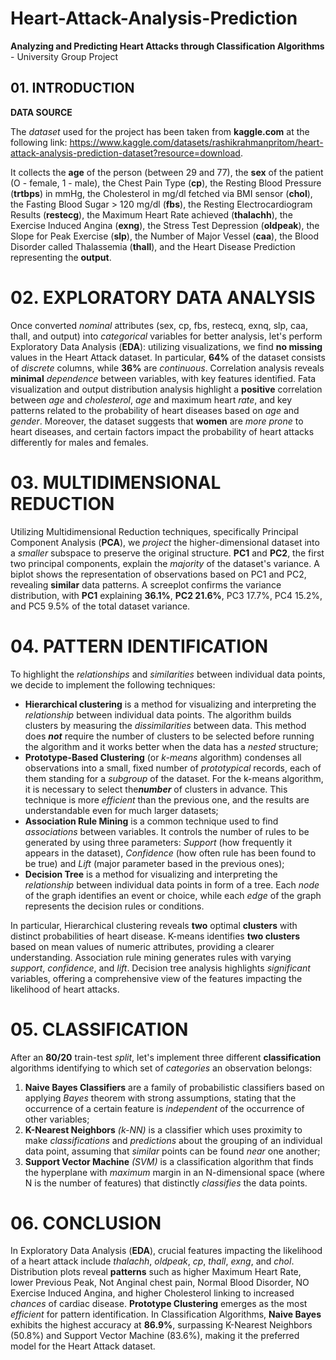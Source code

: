 # Heart-Attack-Analysis-Prediction
**Analyzing and Predicting Heart Attacks through Classification Algorithms** - University Group Project

## 01. INTRODUCTION
**DATA SOURCE**

The *dataset* used for the project has been taken from **kaggle.com** at the following link: 
<https://www.kaggle.com/datasets/rashikrahmanpritom/heart-attack-analysis-prediction-dataset?resource=download>.

It collects the **age** of the person (between 29 and 77), the **sex** of the patient (O - female, 1 - male), the Chest Pain Type (**cp**), the Resting Blood Pressure (**trtbps**) in mmHg, the Cholesterol in mg/dl fetched via BMI sensor (**chol**), the Fasting Blood Sugar > 120 mg/dl (**fbs**), the Resting Electrocardiogram Results (**restecg**), the Maximum Heart Rate achieved (**thalachh**), the Exercise Induced Angina (**exng**), the Stress Test Depression (**oldpeak**), the Slope for Peak Exercise (**slp**), the Number of Major Vessel (**caa**), the Blood Disorder called Thalassemia (**thall**), and the Heart Disease Prediction representing the **output**. 

# 02. EXPLORATORY DATA ANALYSIS
Once converted *nominal* attributes (sex, cp, fbs, restecq, exnq, slp, caa, thall, and output) into *categorical* variables for better analysis, let's perform Exploratory Data Analysis (**EDA**): utilizing visualizations, we find **no missing** values in the Heart Attack dataset. In particular, **64%** of the dataset consists of *discrete* columns, while **36%** are *continuous*. Correlation analysis reveals **minimal** *dependence* between variables, with key features identified. Fata visualization and output distribution analysis highlight a **positive** correlation between *age* and *cholesterol*, *age* and maximum heart *rate*, and key patterns related to the probability of heart diseases based on *age* and *gender*. Moreover, the dataset suggests that **women** are *more prone* to heart diseases, and certain factors impact the probability of heart attacks differently for males and females.

# 03. MULTIDIMENSIONAL REDUCTION
Utilizing Multidimensional Reduction techniques, specifically Principal Component Analysis (**PCA**), we *project* the higher-dimensional dataset into a *smaller* subspace to preserve the original structure. **PC1** and **PC2**, the first two principal components, explain the *majority* of the dataset's variance. A biplot shows the representation of observations based on PC1 and PC2, revealing **similar** data patterns. A screeplot confirms the variance distribution, with **PC1** explaining **36.1%**, **PC2 21.6%**, PC3 17.7%, PC4 15.2%, and PC5 9.5% of the total dataset variance.

# 04. PATTERN IDENTIFICATION
To highlight the *relationships* and *similarities* between individual data points, we decide to implement the following techniques:
* **Hierarchical clustering** is a method for visualizing and interpreting the *relationship* between individual data points. The algorithm builds clusters by measuring the *dissimilarities* between data. This method does ***not*** require the number of clusters to be selected before running the algorithm and it works better when the data has a *nested* structure;
* **Prototype-Based Clustering** (or *k-means* algorithm) condenses all observations into a small, fixed number of *prototypical* records, each of them standing for a *subgroup* of the dataset. For the k-means algorithm, it is necessary to select the***number*** of clusters in advance. This technique is more *efficient* than the previous one, and the results are understandable even for much larger datasets;
* **Association Rule Mining** is a common technique used to find *associations* between variables. It controls the number of rules to be generated by using three parameters: *Support* (how frequently it appears in the dataset), *Confidence* (how often rule has been found to be true) and *Lift* (major parameter based in the previous ones);
* **Decision Tree** is a method for visualizing and interpreting the *relationship* between individual data points in form of a tree. Each *node* of the graph identifies an event or choice, while each *edge* of the graph represents the decision rules or conditions.

In particular, Hierarchical clustering reveals **two** optimal **clusters** with distinct probabilities of heart disease. K-means identifies **two clusters** based on mean values of numeric attributes, providing a clearer understanding. Association rule mining generates rules with varying *support*, *confidence*, and *lift*. Decision tree analysis highlights *significant* variables, offering a comprehensive view of the features impacting the likelihood of heart attacks.

# 05. CLASSIFICATION 
After an **80/20** train-test *split*, let's implement three different **classification** algorithms identifying to which set of *categories* an observation belongs:
1. **Naive Bayes Classifiers** are a family of probabilistic classifiers based on applying *Bayes* theorem with strong assumptions, stating that the occurrence of a certain feature is *independent* of the occurrence of other variables;
2. **K-Nearest Neighbors** *(k-NN)* is a classifier which uses proximity to make *classifications* and *predictions* about the grouping of an individual data point, assuming that *similar* points can be found *near* one another;
3. **Support Vector Machine** *(SVM)* is a classification algorithm that finds the hyperplane with *maximum* margin in an N-dimensional space (where N is the number of features) that distinctly *classifies* the data points.

# 06. CONCLUSION
In Exploratory Data Analysis (**EDA**), crucial features impacting the likelihood of a heart attack include *thalachh*, *oldpeak*, *cp*, *thall*, *exng*, and *chol*. Distribution plots reveal **patterns** such as higher Maximum Heart Rate, lower Previous Peak, Not Anginal chest pain, Normal Blood Disorder, NO Exercise Induced Angina, and higher Cholesterol linking to increased *chances* of cardiac disease. **Prototype Clustering** emerges as the most *efficient* for pattern identification. In Classification Algorithms, **Naive Bayes** exhibits the highest accuracy at **86.9%**, surpassing K-Nearest Neighbors (50.8%) and Support Vector Machine (83.6%), making it the preferred model for the Heart Attack dataset.
